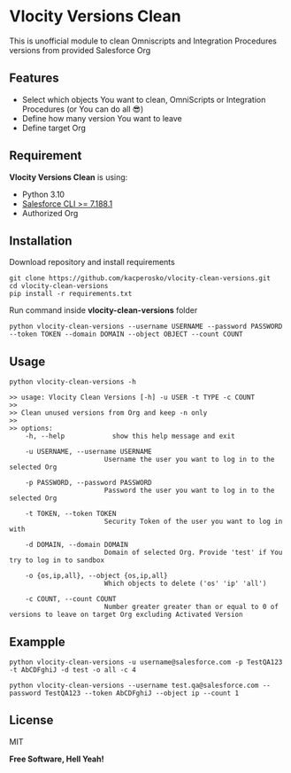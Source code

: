 # Vlocity Versions Clean

This is unofficial module to clean Omniscripts and Integration Procedures versions from provided Salesforce Org


## Features

- Select which objects You want to clean, OmniScripts or Integration Procedures (or You can do all 😎)
- Define how many version You want to leave
- Define target Org

## Requirement

**Vlocity Versions Clean** is using:

- Python 3.10
- [Salesforce CLI >= 7.188.1](https://developer.salesforce.com/tools/sfdxcli)
- Authorized Org


## Installation

Download repository and install requirements
```commandline
git clone https://github.com/kacperosko/vlocity-clean-versions.git
cd vlocity-clean-versions
pip install -r requirements.txt 
```

Run command inside **vlocity-clean-versions** folder

```commandline
python vlocity-clean-versions --username USERNAME --password PASSWORD --token TOKEN --domain DOMAIN --object OBJECT --count COUNT
```

## Usage

```commandline
python vlocity-clean-versions -h
              
>> usage: Vlocity Clean Versions [-h] -u USER -t TYPE -c COUNT
>> 
>> Clean unused versions from Org and keep -n only
>> 
>> options:
    -h, --help            show this help message and exit
    
    -u USERNAME, --username USERNAME
                        Username the user you want to log in to the selected Org
                        
    -p PASSWORD, --password PASSWORD
                        Password the user you want to log in to the selected Org
                        
    -t TOKEN, --token TOKEN
                        Security Token of the user you want to log in with
                        
    -d DOMAIN, --domain DOMAIN
                        Domain of selected Org. Provide 'test' if You try to log in to sandbox
    
    -o {os,ip,all}, --object {os,ip,all}
                        Which objects to delete ('os' 'ip' 'all')
    
    -c COUNT, --count COUNT
                        Number greater greater than or equal to 0 of versions to leave on target Org excluding Activated Version

```

## Exampple
```commandline
python vlocity-clean-versions -u username@salesforce.com -p TestQA123 -t AbCDFghiJ -d test -o all -c 4
```

```commandline
python vlocity-clean-versions --username test.qa@salesforce.com --password TestQA123 --token AbCDFghiJ --object ip --count 1
```


## License

MIT

**Free Software, Hell Yeah!**

